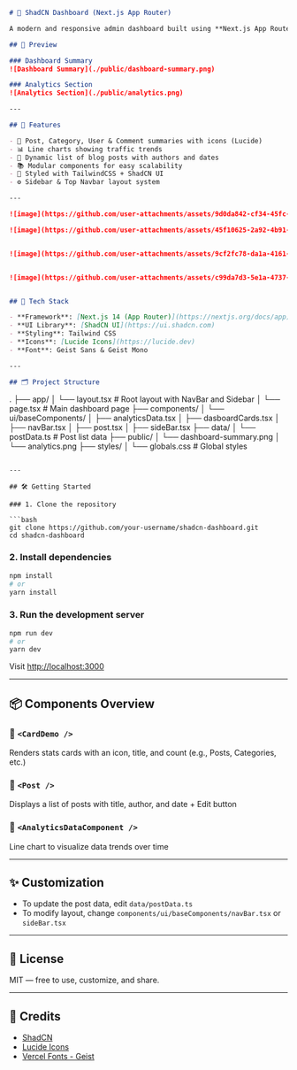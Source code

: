 ```markdown
# 🔧 ShadCN Dashboard (Next.js App Router)

A modern and responsive admin dashboard built using **Next.js App Router**, **ShadCN UI**, and **TailwindCSS**, showcasing analytics, post listings, and dynamic charts.

## 📸 Preview

### Dashboard Summary
![Dashboard Summary](./public/dashboard-summary.png)

### Analytics Section
![Analytics Section](./public/analytics.png)

---

## 🚀 Features

- 📁 Post, Category, User & Comment summaries with icons (Lucide)
- 📊 Line charts showing traffic trends
- 📄 Dynamic list of blog posts with authors and dates
- 📚 Modular components for easy scalability
- 💅 Styled with TailwindCSS + ShadCN UI
- ⚙️ Sidebar & Top Navbar layout system

---

![image](https://github.com/user-attachments/assets/9d0da842-cf34-45fc-83f4-ae581c7aa509)

![image](https://github.com/user-attachments/assets/45f10625-2a92-4b91-acb5-1f464bf3f03e)


![image](https://github.com/user-attachments/assets/9cf2fc78-da1a-4161-84ab-3ba3542e60b7)


![image](https://github.com/user-attachments/assets/c99da7d3-5e1a-4737-8a50-0bfc444489a6)


## 🧱 Tech Stack

- **Framework**: [Next.js 14 (App Router)](https://nextjs.org/docs/app)
- **UI Library**: [ShadCN UI](https://ui.shadcn.com)
- **Styling**: Tailwind CSS
- **Icons**: [Lucide Icons](https://lucide.dev)
- **Font**: Geist Sans & Geist Mono

---

## 🗂️ Project Structure

```
.
├── app/
│   └── layout.tsx          # Root layout with NavBar and Sidebar
│   └── page.tsx            # Main dashboard page
├── components/
│   └── ui/baseComponents/
│       ├── analyticsData.tsx
│       ├── dasboardCards.tsx
│       ├── navBar.tsx
│       ├── post.tsx
│       ├── sideBar.tsx
├── data/
│   └── postData.ts         # Post list data
├── public/
│   └── dashboard-summary.png
│   └── analytics.png
├── styles/
│   └── globals.css         # Global styles
```

---

## 🛠️ Getting Started

### 1. Clone the repository

```bash
git clone https://github.com/your-username/shadcn-dashboard.git
cd shadcn-dashboard
```

### 2. Install dependencies

```bash
npm install
# or
yarn install
```

### 3. Run the development server

```bash
npm run dev
# or
yarn dev
```

Visit [http://localhost:3000](http://localhost:3000)

---

## 📦 Components Overview

### 🔹 `<CardDemo />`
Renders stats cards with an icon, title, and count (e.g., Posts, Categories, etc.)

### 🔹 `<Post />`
Displays a list of posts with title, author, and date + Edit button

### 🔹 `<AnalyticsDataComponent />`
Line chart to visualize data trends over time

---

## ✨ Customization

- To update the post data, edit `data/postData.ts`
- To modify layout, change `components/ui/baseComponents/navBar.tsx` or `sideBar.tsx`

---

## 📄 License

MIT — free to use, customize, and share.

---

## 🙌 Credits

- [ShadCN](https://ui.shadcn.com)
- [Lucide Icons](https://lucide.dev)
- [Vercel Fonts - Geist](https://vercel.com/fonts/geist)
``` 


